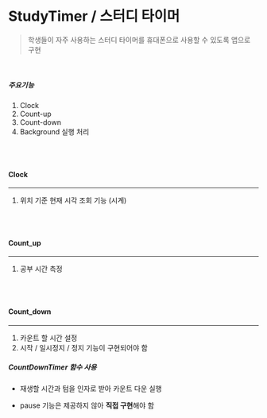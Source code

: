 # StudyTimer / 스터디 타이머
> 학생들이 자주 사용하는 스터디 타이머를 휴대폰으로 사용할 수 있도록 앱으로 구현

<br>

##### 주요기능

1. Clock
2. Count-up 
3. Count-down
4. Background 실행 처리

<br>

<br>

#### Clock

---

1. 위치 기준 현재 시각 조회 기능 (시계)

<br>

<br>

#### Count_up

---

1. 공부 시간 측정

<br><br>

#### Count_down

---

1. 카운트 할 시간 설정
2. 시작 / 일시정지 / 정지 기능이 구현되어야 함

##### CountDownTimer 함수 사용

- 재생할 시간과 텀을 인자로 받아 카운트 다운 실행

- pause 기능은 제공하지 않아 **직접 구현**해야 함


